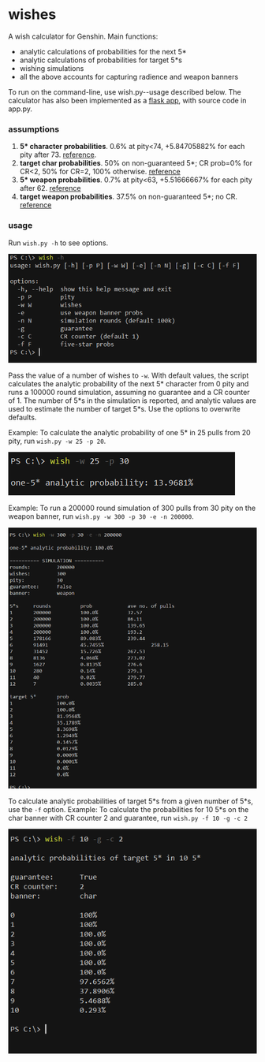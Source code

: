 # wishes

A wish calculator for Genshin. Main functions:<br>
* analytic calculations of probabilities for the next 5*
* analytic calculations of probabilities for target 5*s
* wishing simulations 
* all the above accounts for capturing radience and weapon banners

To run on the command-line, use wish.py--usage described below. The calculator has also been implemented as a [flask app](https://ricardoshillyshally.pythonanywhere.com/), with source code in app.py.


### assumptions
1. **5\* character probabilities**. 0.6% at pity<74, +5.84705882% for each pity after 73. [reference](https://genshin-impact.fandom.com/f/p/4400000000000308779).
2. **target char probabilities**. 50% on non-guaranteed 5*; CR prob=0% for CR<2, 50% for CR=2, 100% otherwise. [reference](https://www.reddit.com/r/Genshin_Impact/comments/1f3ykny/capturing_radiance_details_observations_and/)
3. **5\* weapon probabilities**. 0.7% at pity<63, +5.51666667% for each pity after 62. [reference](https://library.keqingmains.com/general-mechanics/gacha#featured-weapon-banner)
4. **target weapon probabilities**. 37.5% on non-guaranteed 5*; no CR. [reference](https://genshin-impact.fandom.com/wiki/Wish)


### usage
Run `wish.py -h` to see options.

![help](img/help.png)

Pass the value of a number of wishes to `-w`. With default values, the script calculates the analytic probability of the next 5\* character from 0 pity and runs a 100000 round simulation, assuming no guarantee and a CR counter of 1. The number of 5\*s in the simulation is reported, and analytic values are used to estimate the number of target 5\*s. Use the options to overwrite defaults.

Example: To calculate the analytic probability of one 5* in 25 pulls from 20 pity, run `wish.py -w 25 -p 20`.

![analytic](img/analytic.png)

Example: To run a 200000 round simulation of 300 pulls from 30 pity on the weapon banner, run `wish.py -w 300 -p 30 -e -n 200000`.

![sim](img/sim.png)

To calculate analytic probabilities of target 5\*s from a given number of 5\*s, use the `-f` option. Example: To calculate the probabilities for 10 5*s on the char banner with CR counter 2 and guarantee, run `wish.py -f 10 -g -c 2`

![fs](img/fs.png)
